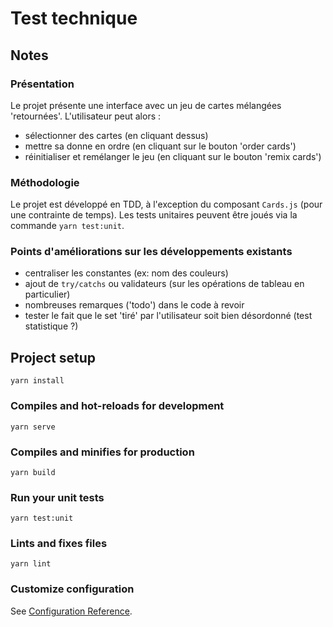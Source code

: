 # Test technique


## Notes

### Présentation

Le projet présente une interface avec un jeu de cartes mélangées 'retournées'. L'utilisateur peut alors :
- sélectionner des cartes (en cliquant dessus)
- mettre sa donne en ordre (en cliquant sur le bouton 'order cards')
- réinitialiser et remélanger le jeu (en cliquant sur le bouton 'remix cards')


### Méthodologie

Le projet est développé en TDD, à l'exception du composant `Cards.js` (pour une contrainte de temps). Les tests unitaires peuvent être joués via la commande `yarn test:unit`.

### Points d'améliorations sur les développements existants

- centraliser les constantes (ex: nom des couleurs)
- ajout de `try/catchs` ou validateurs (sur les opérations de tableau en particulier)
- nombreuses remarques ('todo') dans le code à revoir
- tester le fait que le set 'tiré' par l'utilisateur soit bien désordonné (test statistique ?)


## Project setup
```
yarn install
```

### Compiles and hot-reloads for development
```
yarn serve
```

### Compiles and minifies for production
```
yarn build
```

### Run your unit tests
```
yarn test:unit
```

### Lints and fixes files
```
yarn lint
```

### Customize configuration
See [Configuration Reference](https://cli.vuejs.org/config/).
